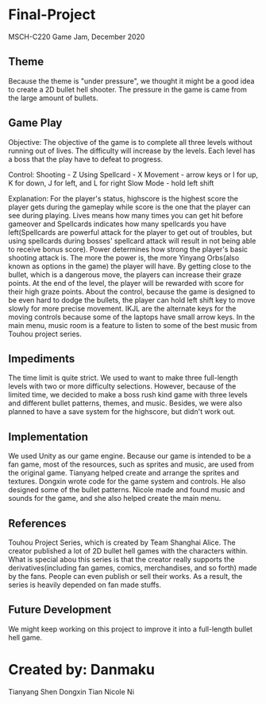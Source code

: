 # Final-Project
MSCH-C220 Game Jam, December 2020

## Theme
Because the theme is "under pressure", we thought it might be a good idea to create a 2D bullet hell shooter. The pressure in the game is came from the large amount of bullets.

## Game Play
Objective: The objective of the game is to complete all three levels without running out of lives. The difficulty will increase by the levels. Each level has a boss that the                play have to defeat to progress.

Control: Shooting - Z
         Using Spellcard - X
         Movement - arrow keys or I for up, K for down, J for left, and L for right
         Slow Mode - hold left shift
         
Explanation: For the player's status, highscore is the highest score the player gets during the gameplay while score is the one that the player can see during playing. Lives means how many times you can get hit before gameover and Spellcards indicates how many spellcards you have left(Spellcards are powerful attack for the player to get out of troubles, but using spellcards during bosses' spellcard attack will result in not being able to receive bonus score). Power determines how strong the player's basic shooting attack is. The more the power is, the more Yinyang Orbs(also known as options in the game) the player will have. By getting close to the bullet, which is a dangerous move, the players can increase their graze points. At the end of the level, the player will be rewarded with score for their high graze points.
About the control, because the game is designed to be even hard to dodge the bullets, the player can hold left shift key to move slowly for more precise movement. IKJL are the alternate keys for the moving controls because some of the laptops have small arrow keys.
In the main menu, music room is a feature to listen to some of the best music from Touhou project series.

## Impediments
The time limit is quite strict. We used to want to make three full-length levels with two or more difficulty selections. However, because of the limited time, we decided to make a boss rush kind game with three levels and different bullet patterns, themes, and music. Besides, we were also planned to have a save system for the highscore, but didn't work out.

## Implementation
We used Unity as our game engine. Because our game is intended to be a fan game, most of the resources, such as sprites and music, are used from the original game.
Tianyang helped create and arrange the sprites and textures.
Dongxin wrote code for the game system and controls. He also designed some of the bullet patterns.
Nicole made and found music and sounds for the game, and she also helped create the main menu.

## References
Touhou Project Series, which is created by Team Shanghai Alice. The creator published a lot of 2D bullet hell games with the characters within. What is special abou this series is that the creator really supports the derivatives(including fan games, comics, merchandises, and so forth) made by the fans. People can even publish or sell their works. As a result, the series is heavily depended on fan made stuffs.

## Future Development
We might keep working on this project to improve it into a full-length bullet hell game.

# Created by: Danmaku
Tianyang Shen
Dongxin Tian
Nicole Ni
